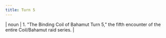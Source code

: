 ```yaml
---
title: Turn 5
---
```

| noun | 1.  	"The Binding Coil of Bahamut Turn 5," the fifth encounter of the entire Coil/Bahamut raid series.	|